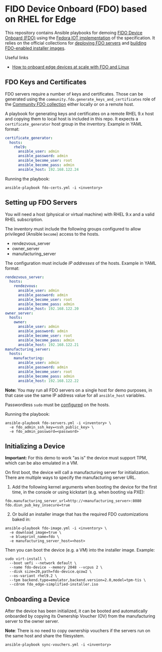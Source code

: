 # FIDO Device Onboard (FDO) based on RHEL for Edge

This repository contains Ansible playbooks for demoing
[FIDO Device Onboard (FDO)](https://fidoalliance.org/specifications/download-iot-specifications/) using the
[Fedora IOT implementation](https://github.com/fedora-iot/fido-device-onboard-rs/) of the specification.
It relies on the official collections for [deploying FDO servers](https://github.com/ansible-collections/community.fdo)
and [building FDO-enabled installer images](https://github.com/redhat-cop/infra.osbuild).

Useful links

* [How to onboard edge devices at scale with FDO and Linux](https://www.redhat.com/sysadmin/edge-device-onboarding-fdo)

## FDO Keys and Certificates

FDO servers require a number of keys and certificates. Those can be generated using the `community.fdo.generate_keys_and_certificates` role of the [Community FDO collection](https://github.com/ansible-collections/community.fdo) either locally or on a remote host.

A playbook for generating keys and certificates on a remote RHEL 9.x host and copying them to local host is included in this repo.
It expects a `certificate_generator` host group in the inventory. Example in YAML format:

```yaml
certificate_generator:
  hosts:
    rhel9:
      ansible_user: admin
      ansible_password: admin
      ansible_become_user: root
      ansible_become_pass: admin
      ansible_host: 192.168.122.24
```

Running the playbook:

```console
ansible-playbook fdo-certs.yml -i <inventory>
```

## Setting up FDO Servers

You will need a host (physical or virtual machine) with RHEL 9.x and a valid RHEL subscription.

The inventory must include the following groups configured to allow privileged (Ansible `become`) access to the hosts.

* rendezvous_server
* owner_server
* manufacturing_server

The configuration must include _IP addresses_ of the hosts. Example in YAML format:

```yaml
rendezvous_server:
  hosts:
    rendezvous:
      ansible_user: admin
      ansible_password: admin
      ansible_become_user: root
      ansible_become_pass: admin
      ansible_host: 192.168.122.20
owner_server:
  hosts:
    owner:
      ansible_user: admin
      ansible_password: admin
      ansible_become_user: root
      ansible_become_pass: admin
      ansible_host: 192.168.122.21
manufacturing_server:
  hosts:
    manufacturing:
      ansible_user: admin
      ansible_password: admin
      ansible_become_user: root
      ansible_become_pass: admin
      ansible_host: 192.168.122.22
```

**Note:** You may run all FDO servers on a single host for demo purposes, in that case use the same IP address value for all `ansible_host` variables.

Passwordless `sudo` must be [configured](https://developers.redhat.com/blog/2018/08/15/how-to-enable-sudo-on-rhel#using_sudo_without_a_password) on the hosts.

Running the playbook:

```console
ansible-playbook fdo-servers.yml -i <inventory> \
  -e fdo_admin_ssh_key=<ssh_public_key> \
  -e fdo_admin_password=<password>
```

## Initializing a Device

**Important:** For this demo to work "as is" the device must support TPM, which can be also emulated in a VM.

On first boot, the device will call a manufacturing server for initialization.
There are multiple ways to specify the manufacturing server URL.

1. Add the following kernel arguments when booting the device for the first time, in the console or using kickstart (e.g. when booting via PXE):

  ```console
  fdo.manufacturing_server_url=http://<manufacturing_server>:8080 fdo.diun_pub_key_insecure=true
  ```

2. Or build an installer image that has the required FDO customizations baked in:

  ```console
  ansible-playbook fdo-image.yml -i <inventory> \
    -e download_image=true \
    -e blueprint_name=fdo \
    -e manufacturing_server_host=<host>
  ```

  Then you can boot the device (e.g. a VM) into the installer image. Example:

  ```console
  sudo virt-install \
    --boot uefi --network default \
    --name fdo-device --memory 2048 --vcpus 2 \
    --disk size=20,path=fdo-device.qcow2 \
    --os-variant rhel9.2 \
    --tpm backend.type=emulator,backend.version=2.0,model=tpm-tis \
    --cdrom fdo_edge-simplified-installer.iso
  ```

## Onboarding a Device

After the device has been initialized, it can be booted and automatically onboarded by copying
its Ownership Voucher (OV) from the manufacturing server to the owner server.

**Note**: There is no need to copy ownership vouchers if the servers run on the same host and share the filesystem.

```console
ansible-playbook sync-vouchers.yml -i <inventory>
```
